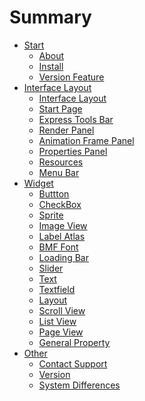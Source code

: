 # Summary

* [Start]()
	* [About](start/about/en.md)
	* [Install](start/install/en.md)
	* [Version Feature](start/version_feature/en.md)
* [Interface Layout]()
	* [Interface Layout](window/interface_layout/en.md)
	* [Start Page](window/start_page_panel/en.md)
	* [Express Tools Bar](window/express_tools_bar/en.md)
	* [Render Panel](window/render_panel/en.md)
	* [Animation Frame Panel](window/animation_frame_panel/en.md)
	* [Properties Panel](window/properties_panel/en.md)
	* [Resources](window/resource_panel/en.md)
	* [Menu Bar](window/menu_bar/en.md)
* [Widget]()
	* [Buttton](widget/button/en.md)
	* [CheckBox](widget/checkbox/en.md)
	* [Sprite](widget/sprite/en.md)
	* [Image View](widget/imageview/en.md)
	* [Label Atlas](widget/labelatlas/en.md)
	* [BMF Font](widget/labelnmfont/en.md)
	* [Loading Bar](widget/loadingbar/en.md)
	* [Slider](widget/slider/en.md)
	* [Text](widget/text/en.md)
	* [Textfield](widget/textfield/en.md)
	* [Layout](widget/layout/en.md)
	* [Scroll View](widget/scrollview/en.md)
	* [List View](widget/listview/en.md)
	* [Page View](widget/pageview/en.md)
	* [General Property](widget/general_property/en.md)
* [Other]()
	* [Contact Support](other/contact_support/en.md)
	* [Version](other/version/en.md)
	* [System Differences](other/operating_system_differences/en.md)